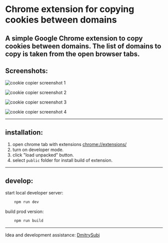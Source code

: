 # Chrome extension for copying cookies between domains

A simple Google Chrome extension to copy cookies between domains.
The list of domains to copy is taken from the open browser tabs.
---

## Screenshots:
![cookie copier screenshot 1](https://github.com/PetePearl/cookie-copier/blob/master/screenshots/screenshot_1.png?raw=true)

![cookie copier screenshot 2](https://github.com/PetePearl/cookie-copier/blob/master/screenshots/screenshot_2.png?raw=true)

![cookie copier screenshot 3](https://github.com/PetePearl/cookie-copier/blob/master/screenshots/screenshot_3.png?raw=true)

![cookie copier screenshot 4](https://github.com/PetePearl/cookie-copier/blob/master/screenshots/screenshot_4.png?raw=true)

---
## installation:
1. open chrome tab with extensions [chrome://extensions/](chrome://extensions/)
2. turn on developer mode.
3. click "load unpacked" button.
4. select `public` folder for install build of extension.

---
## develop:
start local developer server:
```bash
    npm run dev
```

build prod version:
```bash
    npm run build
```

---
Idea and development assistance: [DmitrySubj](https://github.com/DmitrySubj)
